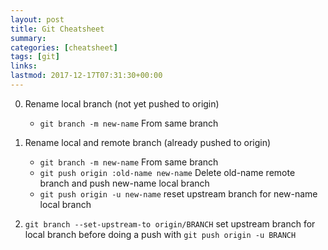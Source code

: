 ```yaml
---
layout: post
title: Git Cheatsheet
summary: 
categories: [cheatsheet]
tags: [git]
links:
lastmod: 2017-12-17T07:31:30+00:00 
---
```


0. Rename local branch (not yet pushed to origin)
    - `git branch -m new-name` From same branch 

0. Rename local and remote branch (already pushed to origin) 
    - `git branch -m new-name` From same branch 
    - `git push origin :old-name new-name` Delete old-name remote branch and push new-name local branch
    - `git push origin -u new-name` reset upstream branch for new-name local branch
    
0. `git branch --set-upstream-to origin/BRANCH` set upstream branch for local branch before doing a push with `git push origin -u BRANCH`
